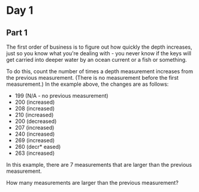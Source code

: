 # Day 1

## Part 1
The first order of business is to figure out how quickly the depth increases, just so you know what you're dealing with - you never know if the keys will get carried into deeper water by an ocean current or a fish or something.

To do this, count the number of times a depth measurement increases from the previous measurement. (There is no measurement before the first measurement.) In the example above, the changes are as follows:

* 199 (N/A - no previous measurement)
* 200 (increased)
* 208 (increased)
* 210 (increased)
* 200 (decreased)
* 207 (increased)
* 240 (increased)
* 269 (increased)
* 260 (decr* eased)
* 263 (increased)

In this example, there are 7 measurements that are larger than the previous measurement.

How many measurements are larger than the previous measurement?